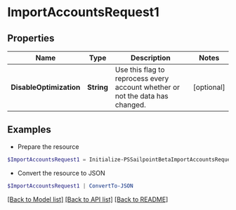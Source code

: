 # ImportAccountsRequest1
## Properties

Name | Type | Description | Notes
------------ | ------------- | ------------- | -------------
**DisableOptimization** | **String** | Use this flag to reprocess every account whether or not the data has changed. | [optional] 

## Examples

- Prepare the resource
```powershell
$ImportAccountsRequest1 = Initialize-PSSailpointBetaImportAccountsRequest1  -DisableOptimization true
```

- Convert the resource to JSON
```powershell
$ImportAccountsRequest1 | ConvertTo-JSON
```

[[Back to Model list]](../README.md#documentation-for-models) [[Back to API list]](../README.md#documentation-for-api-endpoints) [[Back to README]](../README.md)


